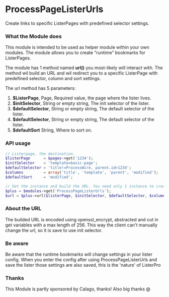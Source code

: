 # ProcessPageListerUrls

Create links to specific ListerPages with predefined selector settings.

### What the Module does

This module is intended to be used as helper module within your own modules. The module allows you to create “runtime” bookmarks for ListerPages.

The module has 1 method named **url()** you most-likely will interact with. The method wil build an URL and wil redirect you to a specific ListerPage with predefined selector, column and sort settings.

The url method has 5 parameters:

1. **$ListerPage**, Page, Required value, the page where the lister lives.
2. **$initSelector**, String or empty string, The init selector of the lister.
3. **$defaultSelector**, String or empty string, The default selector of the lister.
4. **$defaultSelector**, String or empty string, The default selector of the lister.
5. **$defaultSort** String, Where to sort on.

### API usage

```php
// Listerpage, the destination.
$listerPage      = $pages->get('1234');
$initSelector    = 'template=basic-page';
$defaultSelector = 'title!=ProcessWire, parent.id>1234';
$columns         = array('title', 'template', 'parent', 'modified');
$defaultSort     = 'modified';

// Get the instance and build the URL. You need only 1 instance to create multiple URLs.
$plus = $modules->get('ProcessPageListerUrls');
$url = $plus->url($listerPage, $initSelector, $defaultSelector, $columns, $defaultSort);

```

### About the URL

The builded URL is encoded using openssl_encrypt, abstracted and cut in get variables with a max length of 256. This way the client can't manually change the url, so it is save to use init selector.

### Be aware

Be aware that the runtime bookmarks will change settings in your lister config. When you enter the config after using ProcessPageListerUrls and save the lister those settings are also saved, this is the 'nature' of ListerPro


### Thanks 

This Module is partly sponsored by Calago, thanks!
Also big thanks @
